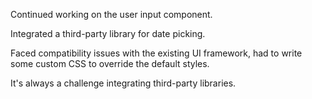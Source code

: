 Continued working on the user input component.

Integrated a third-party library for date picking.

Faced compatibility issues with the existing UI framework, had to write some custom CSS to override the default styles.

It's always a challenge integrating third-party libraries.